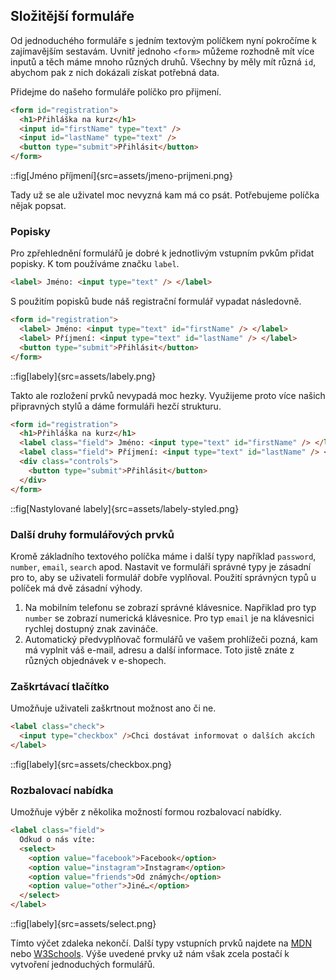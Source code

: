 ## Složitější formuláře

Od jednoduchého formuláře s jedním textovým políčkem nyní pokročíme k zajímavějším sestavám. Uvnitř jednoho `<form>` můžeme rozhodně mít více inputů a těch máme mnoho různých druhů. Všechny by měly mít různá `id`, abychom pak z nich dokázali získat potřebná data.

Přidejme do našeho formuláře políčko pro přijmení.

```html
<form id="registration">
  <h1>Přihláška na kurz</h1>
  <input id="firstName" type="text" />
  <input id="lastName" type="text" />
  <button type="submit">Přihlásit</button>
</form>
```

::fig[Jméno příjmení]{src=assets/jmeno-prijmeni.png}

Tady už se ale uživatel moc nevyzná kam má co psát. Potřebujeme políčka nějak popsat.

### Popisky

Pro zpřehlednění formulářů je dobré k jednotlivým vstupním pvkům přidat popisky. K tom používáme značku `label`.

```html
<label> Jméno: <input type="text" /> </label>
```

S použitím popisků bude náš registrační formulář vypadat následovně.

```html
<form id="registration">
  <label> Jméno: <input type="text" id="firstName" /> </label>
  <label> Příjmení: <input type="text" id="lastName" /> </label>
  <button type="submit">Přihlásit</button>
</form>
```

::fig[labely]{src=assets/labely.png}

Takto ale rozložení prvků nevypadá moc hezky. Využijeme proto více našich připravných stylů a dáme formuláři hezčí strukturu.

```html
<form id="registration">
  <h1>Přihláška na kurz</h1>
  <label class="field"> Jméno: <input type="text" id="firstName" /> </label>
  <label class="field"> Příjmení: <input type="text" id="lastName" /> </label>
  <div class="controls">
    <button type="submit">Přihlásit</button>
  </div>
</form>
```

::fig[Nastylované labely]{src=assets/labely-styled.png}

### Další druhy formulářových prvků

Kromě základního textového políčka máme i další typy například `password`, `number`, `email`, `search` apod. Nastavit ve formuláři správné typy je zásadní pro to, aby se uživateli formulář dobře vyplňoval. Použití správnýcn typů u políček má dvě zásadní výhody.

1. Na mobilním telefonu se zobrazí správné klávesnice. Napřiklad pro typ `number` se zobrazí numerická klávesnice. Pro typ `email` je na klávesnici rychlej dostupný znak zavináče.
1. Automatický předvyplňovač formulářů ve vašem prohlížeči pozná, kam má vyplnit váš e-mail, adresu a další informace. Toto jistě znáte z různých objednávek v e-shopech.

### Zaškrtávací tlačítko

Umožňuje uživateli zaškrtnout možnost ano či ne.

```html
<label class="check">
  <input type="checkbox" />Chci dostávat informovat o dalších akcích
</label>
```

::fig[labely]{src=assets/checkbox.png}

### Rozbalovací nabídka

Umožňuje výběr z několika možností formou rozbalovací nabídky.

```html
<label class="field">
  Odkud o nás víte:
  <select>
    <option value="facebook">Facebook</option>
    <option value="instagram">Instagram</option>
    <option value="friends">Od známých</option>
    <option value="other">Jiné…</option>
  </select>
</label>
```

::fig[labely]{src=assets/select.png}

Tímto výčet zdaleka nekončí. Další typy vstupních prvků najdete na [MDN](https://developer.mozilla.org/en-US/docs/Web/HTML/Element/input#input_types) nebo [W3Schools](https://www.w3schools.com/html/html_form_input_types.asp). Výše uvedené prvky už nám však zcela postačí k vytvoření jednoduchých formulářů.
